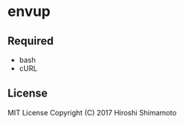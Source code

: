 envup
=====

Required
--------
- bash
- cURL

License
-------
MIT License Copyright (C) 2017 Hiroshi Shimamoto
